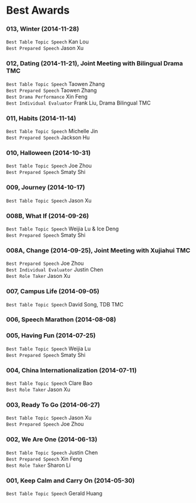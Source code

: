 # Best Awards

### 013, Winter (2014-11-28)
`Best Table Topic Speech` Kan Lou  
`Best Prepared Speech` Jason Xu  

### 012, Dating (2014-11-21), Joint Meeting with Bilingual Drama TMC
`Best Table Topic Speech` Taowen Zhang   
`Best Prepared Speech` Taowen Zhang  
`Best Drama Performance` Xin Feng  
`Best Individual Evaluator` Frank Liu, Drama Bilingual TMC  

### 011, Habits (2014-11-14)
`Best Table Topic Speech` Michelle Jin  
`Best Prepared Speech` Jackson Hu  

### 010, Halloween (2014-10-31)
`Best Table Topic Speech` Joe Zhou  
`Best Prepared Speech` Smaty Shi  

### 009, Journey (2014-10-17)
`Best Table Topic Speech` Jason Xu  

### 008B, What If (2014-09-26)
`Best Table Topic Speech` Weijia Lu & Ice Deng  
`Best Prepared Speech` Smaty Shi  

### 008A, Change (2014-09-25), Joint Meeting with Xujiahui TMC
`Best Prepared Speech` Joe Zhou  
`Best Individual Evaluator` Justin Chen  
`Best Role Taker` Jason Xu  

### 007, Campus Life (2014-09-05)
`Best Table Topic Speech` David Song, TDB TMC  

### 006, Speech Marathon (2014-08-08)

### 005, Having Fun (2014-07-25)
`Best Table Topic Speech` Weijia Lu  
`Best Prepared Speech` Smaty Shi  

### 004, China Internationalization (2014-07-11)
`Best Table Topic Speech` Clare Bao  
`Best Role Taker` Jason Xu  

### 003, Ready To Go (2014-06-27)
`Best Table Topic Speech` Jason Xu  
`Best Prepared Speech` Joe Zhou  

### 002, We Are One (2014-06-13)
`Best Table Topic Speech` Justin Chen  
`Best Prepared Speech` Xin Feng  
`Best Role Taker` Sharon Li  

### 001, Keep Calm and Carry On (2014-05-30)
`Best Table Topic Speech` Gerald Huang  
